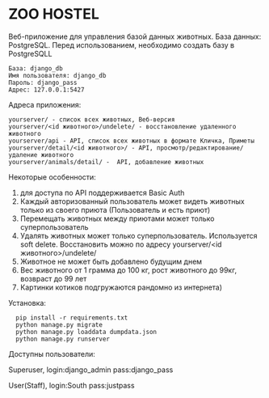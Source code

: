 # ZOO HOSTEL

Веб-приложение для управления базой данных животных. 
База данных:  PostgreSQL.
Перед использованием, необходимо создать базу в PostgreSQLL
```
База: django_db
Имя пользователя: django_db
Пароль: django_pass
Адрес: 127.0.0.1:5427
```

Адреса приложения:
```
yourserver/ - список всех животных, Веб-версия
yourserver/<id животного>/undelete/ - восстановление удаленного животного
yourserver/api - API, список всех животных в формате Кличка, Приметы 
yourserver/detail/<id животного>/ - API, просмотр/редактирование/удаление животного
yourserver/animals/detail/ -  API, добавление животных
```

Некоторые особенности:
1. для доступа по API поддерживается Basic Auth
2. Каждый авторизованный пользователь может видеть животных только из своего приюта (Пользователь и есть приют)
3. Перемещать животных между приютами может только суперпользователь
4. Удалять животных может только суперпользователь. Используется soft delete.
   Восстановить можно по адресу yourserver/<id животного>/undelete/
5. Животное не может быть добавлено будущим днем
6. Вес животного от 1 грамма до 100 кг, рост животного до 99кг, возвраст до 99 лет
7. Картинки котиков подгружаются рандомно из интернета)

Установка:
```
  pip install -r requirements.txt
  python manage.py migrate
  python manage.py loaddata dumpdata.json
  python manage.py runserver
```
Доступны пользователи:

Superuser, login:django_admin pass:django_pass

User(Staff), login:South pass:justpass

 
